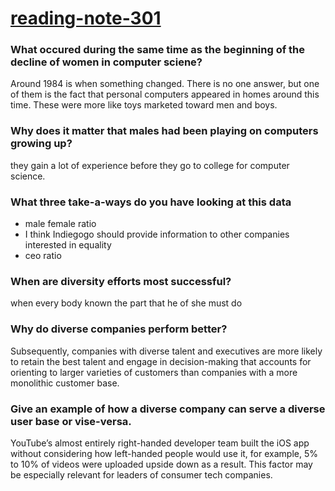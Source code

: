 # [reading-note-301](https://mohammadsilwadi.github.io/reading-note-301/)

### What occured during the same time as the beginning of the decline of women in computer sciene?

Around 1984 is when something changed. There is no one answer, but one of them is the fact that personal computers appeared in homes around this time. These were more like toys marketed toward men and boys.

### Why does it matter that males had been playing on computers growing up?
they gain a lot of experience before they go to college for computer science.

### What three take-a-ways do you have looking at this data 
+ male female ratio
+ I think Indiegogo should provide information to other companies interested in equality
+ ceo ratio

### When are diversity efforts most successful?
when every body known the part that he of she must do 

### Why do diverse companies perform better?
Subsequently, companies with diverse talent and executives are more likely to retain the best talent and engage in decision-making that accounts for orienting to larger varieties of customers than companies with a more monolithic customer base.
### Give an example of how a diverse company can serve a diverse user base or vise-versa.

YouTube’s almost entirely right-handed developer team built the iOS app without considering how left-handed people would use it, for example, 5% to 10% of videos were uploaded upside down as a result. This factor may be especially relevant for leaders of consumer tech companies.